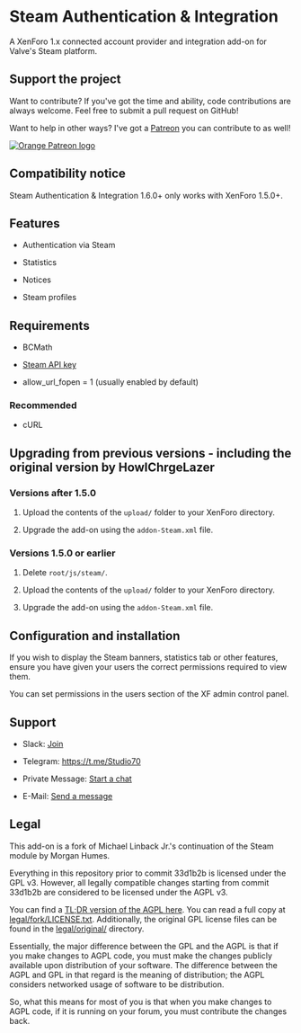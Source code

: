 # Steam Authentication & Integration

A XenForo 1.x connected account provider and integration add-on
for Valve's Steam platform.

## Support the project

Want to contribute? If you've got the time and ability, code contributions are always welcome.
Feel free to submit a pull request on GitHub!

Want to help in other ways? I've got a [Patreon](https://www.patreon.com/Assadi) you can contribute to as well!

[![Orange Patreon logo](https://c5.patreon.com/external/logo/downloads_wordmark_white_on_coral.png)](https://www.patreon.com/Assadi)

## Compatibility notice

Steam Authentication & Integration 1.6.0+ only works with XenForo 1.5.0+.

## Features

* Authentication via Steam

* Statistics

* Notices

* Steam profiles

## Requirements

* BCMath

* [Steam API key](http://steamcommunity.com/dev/apikey)

* allow_url_fopen = 1 (usually enabled by default)

### Recommended

* cURL

## Upgrading from previous versions - including the original version by HowIChrgeLazer

### Versions after 1.5.0

1. Upload the contents of the ```upload/``` folder to your XenForo directory.

2. Upgrade the add-on using the ```addon-Steam.xml``` file.

### Versions 1.5.0 or earlier

1. Delete ```root/js/steam/```.

2. Upload the contents of the ```upload/``` folder to your XenForo directory.

3. Upgrade the add-on using the ```addon-Steam.xml``` file.

## Configuration and installation

If you wish to display the Steam banners, statistics tab or other features,
ensure you have given your users the correct permissions required to
view them.

You can set permissions in the users section of the XF admin control panel.

## Support

* Slack: [Join](https://join.slack.com/t/s70/shared_invite/enQtMzAyMjM4MTA2MjEwLTJkZTY5YTg4NWIyYzQ5YjJlZmYzMGJlN2Q3YTYwZTRmMjJmMmI3MTVhZDQwYTY0MzEwZDUyMDZjZmMxZmU2ZWQ)

* Telegram: https://t.me/Studio70

* Private Message: [Start a chat](https://xenforo.com/community/conversations/add?to=Assadi,^Alex)

* E-Mail: [Send a message](mailto:omar@assadi.co.il)


## Legal

This add-on is a fork of Michael Linback Jr.'s continuation of the Steam module by Morgan Humes.

Everything in this repository prior to commit 33d1b2b is licensed under
the GPL v3. However, all legally compatible changes starting from commit 33d1b2b are considered to be licensed under the AGPL v3.

You can find a [TL;DR version of the AGPL here](https://tldrlegal.com/license/gnu-affero-general-public-license-v3-(agpl-3.0)). You can read a full copy at
[legal/fork/LICENSE.txt](legal/fork/LICENSE.txt).
Additionally, the original GPL license files can be found in the [legal/original/](legal/original/) directory.

Essentially, the major difference between the GPL and the AGPL is that if
you make changes to AGPL code, you must make the changes publicly available
upon distribution of your software. The difference between the AGPL and GPL
in that regard is the meaning of distribution; the AGPL considers networked
usage of software to be distribution.

So, what this means for most of you is that when you make changes to AGPL
code, if it is running on your forum, you must contribute the changes
back.
